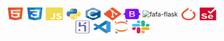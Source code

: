 <!-- ## Olá internet, eu sou o 𝖆𝖇𝖗𝖎𝖈𝖎𝖔𝖋 😁😁 -->




<p align="center">

 
<!--   <img height="180em" src="https://github-readme-stats.vercel.app/api?username=abriciof&show_icons=true&theme=dark&include_all_commits=true&count_private=true"/> -->
<!--   <img height="180em" src="https://github-readme-stats.vercel.app/api/top-langs/?username=abriciof&layout=compact&langs_count=7&theme=dark"/> -->
  <br>
<!--   <div style="display: inline_block"><br> -->
  <img align="center" alt="fafa-HTML" height="30" width="40" src="https://raw.githubusercontent.com/devicons/devicon/master/icons/html5/html5-original.svg">
  <img align="center" alt="fafa-CSS" height="30" width="40" src="https://raw.githubusercontent.com/devicons/devicon/master/icons/css3/css3-original.svg">
  <img align="center" alt="fafa-Js" height="30" width="40" src="https://raw.githubusercontent.com/devicons/devicon/master/icons/javascript/javascript-plain.svg">
  <img align="center" alt="fafa-Python" height="30" width="40" src="https://raw.githubusercontent.com/devicons/devicon/master/icons/python/python-original.svg">
  <img align="center" alt="fafa-c" height="30" width="40" src="https://raw.githubusercontent.com/devicons/devicon/master/icons/c/c-original.svg">
  <img align="center" alt="fafa-git" height="30" width="40" src="https://raw.githubusercontent.com/devicons/devicon/master/icons/git/git-original.svg">
  <img align="center" alt="fafa-bootstrap" height="30" width="40" src="https://raw.githubusercontent.com/devicons/devicon/master/icons/bootstrap/bootstrap-original.svg">
  <img align="center" alt="fafa-flask" height="30" width="40" src="https://user-images.githubusercontent.com/65060013/168407097-6d0b5903-e90f-4b96-a018-5f8cd8073795.png">
  <img align="center" alt="fafa-pytorch" height="30" width="40" src="https://raw.githubusercontent.com/devicons/devicon/master/icons/pytorch/pytorch-original.svg">
  <img align="center" alt="fafa-selenium" height="30" width="40" src="https://raw.githubusercontent.com/devicons/devicon/master/icons/selenium/selenium-original.svg">
  <img align="center" alt="fafa-heroku" height="30" width="40" src="https://raw.githubusercontent.com/devicons/devicon/master/icons/heroku/heroku-original.svg">
  <img align="center" alt="fafa-vscode" height="30" width="40" src="https://raw.githubusercontent.com/devicons/devicon/master/icons/vscode/vscode-original.svg">
  <img align="center" alt="fafa-jupyter" height="30" width="40" src="https://raw.githubusercontent.com/devicons/devicon/master/icons/jupyter/jupyter-original.svg">
  <img align="center" alt="fafa-slack" height="30" width="40" src="https://raw.githubusercontent.com/devicons/devicon/master/icons/slack/slack-original.svg">

<!-- </div> -->
</p>
